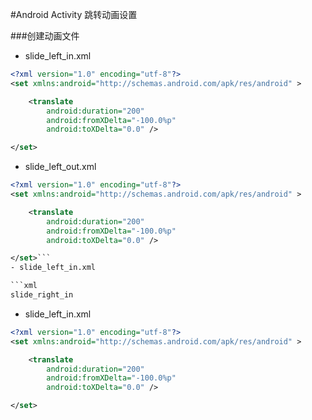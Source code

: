 #Android Activity 跳转动画设置 

###创建动画文件

- slide_left_in.xml

```xml
<?xml version="1.0" encoding="utf-8"?>
<set xmlns:android="http://schemas.android.com/apk/res/android" >

    <translate
        android:duration="200"
        android:fromXDelta="-100.0%p"
        android:toXDelta="0.0" />

</set>
```
- slide_left_out.xml

```xml
<?xml version="1.0" encoding="utf-8"?>
<set xmlns:android="http://schemas.android.com/apk/res/android" >

    <translate
        android:duration="200"
        android:fromXDelta="-100.0%p"
        android:toXDelta="0.0" />

</set>```
- slide_left_in.xml

```xml
slide_right_in
```
- slide_left_in.xml

```xml
<?xml version="1.0" encoding="utf-8"?>
<set xmlns:android="http://schemas.android.com/apk/res/android" >

    <translate
        android:duration="200"
        android:fromXDelta="-100.0%p"
        android:toXDelta="0.0" />

</set>
```